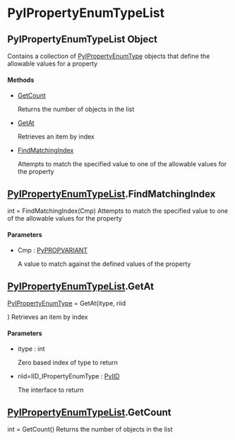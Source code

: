 # PyIPropertyEnumTypeList


## PyIPropertyEnumTypeList Object

Contains a collection of [PyIPropertyEnumType](PyIPropertyEnumType.md) objects that define the allowable values for a property

#### Methods

  - [GetCount](PyIPropertyEnumTypeList.md#pyipropertyenumtypelistgetcount)

    Returns the number of objects in the list&nbsp;

  - [GetAt](PyIPropertyEnumTypeList.md#pyipropertyenumtypelistgetat)

    Retrieves an item by index&nbsp;

  - [FindMatchingIndex](PyIPropertyEnumTypeList.md#pyipropertyenumtypelistfindmatchingindex)

    Attempts to match the specified value to one of the allowable values for the property&nbsp;


## [PyIPropertyEnumTypeList](PyIPropertyEnumTypeList.md#pyipropertyenumtypelist)\.FindMatchingIndex

int = FindMatchingIndex\(Cmp\)
Attempts to match the specified value to one of the allowable values for the property

#### Parameters

  - Cmp : [PyPROPVARIANT](PyPROPVARIANT.md)

    A value to match against the defined values of the property


## [PyIPropertyEnumTypeList](PyIPropertyEnumTypeList.md#pyipropertyenumtypelist)\.GetAt

[PyIPropertyEnumType](PyIPropertyEnumType.md) = GetAt\(itype, riid

\)
Retrieves an item by index

#### Parameters

  - itype : int

    Zero based index of type to return

  - riid=IID\_IPropertyEnumType : [PyIID](PyIID.md)

    The interface to return


## [PyIPropertyEnumTypeList](PyIPropertyEnumTypeList.md#pyipropertyenumtypelist)\.GetCount

int = GetCount\(\)
Returns the number of objects in the list